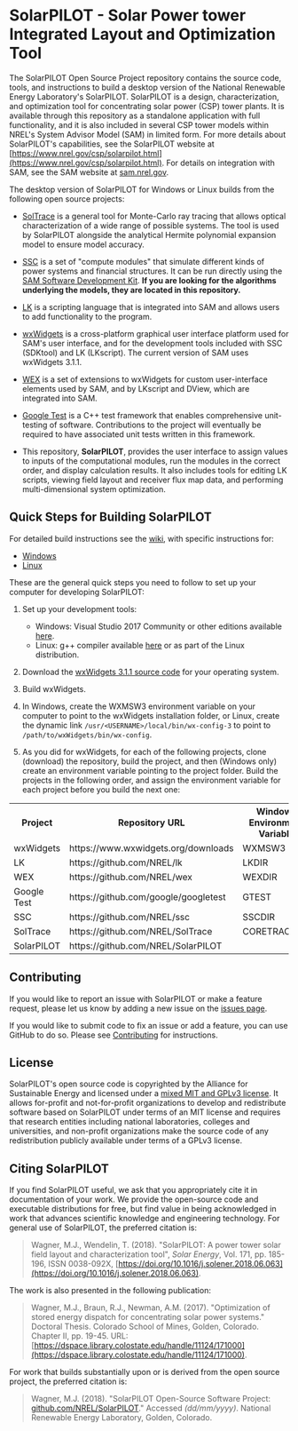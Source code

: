 # SolarPILOT - Solar Power tower Integrated Layout and Optimization Tool

The SolarPILOT Open Source Project repository contains the source code, tools, and instructions to build a desktop version of the National Renewable Energy Laboratory's SolarPILOT. SolarPILOT is a design, characterization, and optimization tool for concentrating solar power (CSP) tower plants. It is available through this repository as a standalone application with full functionality, and it is also included in several CSP tower models within NREL's System Advisor Model (SAM) in limited form. For more details about SolarPILOT's capabilities, see the SolarPILOT website at [https://www.nrel.gov/csp/solarpilot.html](https://www.nrel.gov/csp/solarpilot.html). For details on integration with SAM, see the SAM website at [sam.nrel.gov](https://sam.nrel.gov).

The desktop version of SolarPILOT for Windows or Linux builds from the following open source projects:

* [SolTrace](https://github.com/nrel/soltrace) is a general tool for Monte-Carlo ray tracing that allows optical characterization of a wide range of possible systems. The tool is used by SolarPILOT alongside the analytical Hermite polynomial expansion model to ensure model accuracy.

* [SSC](https://github.com/nrel/ssc) is a set of "compute modules" that simulate different kinds of power systems and financial structures. It can be run directly using the [SAM Software Development Kit](https://sam.nrel.gov/sdk). **If you are looking for the algorithms underlying the models, they are located in this repository.**

* [LK](https://github.com/nrel/lk) is a scripting language that is integrated into SAM and allows users to add functionality to the program.

* [wxWidgets](https://www.wxwidgets.org/) is a cross-platform graphical user interface platform used for SAM's user interface, and for the development tools included with SSC (SDKtool) and LK (LKscript). The current version of SAM uses wxWidgets 3.1.1.

* [WEX](https://github.com/nrel/wex) is a set of extensions to wxWidgets for custom user-interface elements used by SAM, and by LKscript and DView, which are integrated into SAM.

* [Google Test](https://github.com/google/googletest) is a C++ test framework that enables comprehensive unit-testing of software.  Contributions to the project will eventually be required to have associated unit tests written in this framework.

* This repository, **SolarPILOT**, provides the user interface to assign values to inputs of the computational modules, run the modules in the correct order, and display calculation results. It also includes tools for editing LK scripts, viewing field layout and receiver flux map data, and performing multi-dimensional system optimization.

## Quick Steps for Building SolarPILOT

For detailed build instructions see the [wiki](https://github.com/NREL/SolarPILOT/wiki), with specific instructions for:

* [Windows](https://github.com/NREL/SolarPILOT/wiki/Windows-Build)
* [Linux](https://github.com/NREL/SolarPILOT/wiki/Linux-Build)

These are the general quick steps you need to follow to set up your computer for developing SolarPILOT:

1. Set up your development tools:

    * Windows: Visual Studio 2017 Community or other editions available [here](https://www.visualstudio.com/).
    * Linux: g++ compiler available [here](http://www.cprogramming.com/g++.html) or as part of the Linux distribution.

2. Download the [wxWidgets 3.1.1 source code](https://www.wxwidgets.org/downloads/) for your operating system.

3. Build wxWidgets.

4. In Windows, create the WXMSW3 environment variable on your computer to point to the wxWidgets installation folder, or Linux, create the dynamic link `/usr/<USERNAME>/local/bin/wx-config-3` to point to `/path/to/wxWidgets/bin/wx-config`.

5. As you did for wxWidgets, for each of the following projects, clone (download) the repository, build the project, and then (Windows only) create an environment variable pointing to the project folder. Build the projects in the following order, and assign the environment variable for each project before you build the next one:

<table>
<tr><th>Project</th><th>Repository URL</th><th>Windows Environment Variable</th></tr>
<tr><td>wxWidgets</td><td>https://www.wxwidgets.org/downloads</td><td>WXMSW3</td></tr>
<tr><td>LK</td><td>https://github.com/NREL/lk</td><td>LKDIR</td></tr>
<tr><td>WEX</td><td>https://github.com/NREL/wex</td><td>WEXDIR</td></tr>
<tr><td>Google Test</td><td>https://github.com/google/googletest</td><td>GTEST</td></tr>
<tr><td>SSC</td><td>https://github.com/NREL/ssc</td><td>SSCDIR</td></tr>
<tr><td>SolTrace</td><td>https://github.com/NREL/SolTrace</td><td>CORETRACEDIR</td></tr>
<tr><td>SolarPILOT</td><td>https://github.com/NREL/SolarPILOT</td><td></td></tr>
</table>

## Contributing

If you would like to report an issue with SolarPILOT or make a feature request, please let us know by adding a new issue on the [issues page](https://github.com/NREL/SolarPILOT/issues).

If you would like to submit code to fix an issue or add a feature, you can use GitHub to do so. Please see [Contributing](CONTRIBUTING.md) for instructions.

## License

SolarPILOT's open source code is copyrighted by the Alliance for Sustainable Energy and licensed under a [mixed MIT and GPLv3 license](LICENSE.md). It allows for-profit and not-for-profit organizations to develop and redistribute software based on SolarPILOT under terms of an MIT license and requires that research entities including national laboratories, colleges and universities, and non-profit organizations make the source code of any redistribution publicly available under terms of a GPLv3 license.

## Citing SolarPILOT

If you find SolarPILOT useful, we ask that you appropriately cite it in documentation of your work. We provide the open-source code and executable distributions for free, but find value in being acknowledged in work that advances scientific knowledge and engineering technology. For general use of SolarPILOT, the preferred citation is:

> Wagner, M.J., Wendelin, T. (2018). "SolarPILOT: A power tower solar field layout and characterization tool", _Solar Energy_, Vol. 171, pp. 185-196, ISSN 0038-092X, [https://doi.org/10.1016/j.solener.2018.06.063](https://doi.org/10.1016/j.solener.2018.06.063).

The work is also presented in the following publication:

> Wagner, M.J., Braun, R.J., Newman, A.M. (2017). "Optimization of stored energy dispatch for concentrating solar power systems." Doctoral Thesis. Colorado School of Mines, Golden, Colorado. Chapter II, pp. 19-45. URL: [https://dspace.library.colostate.edu/handle/11124/171000](https://dspace.library.colostate.edu/handle/11124/171000).

For work that builds substantially upon or is derived from the open source project, the preferred citation is:

> Wagner, M.J. (2018). "SolarPILOT Open-Source Software Project: [github.com/NREL/SolarPILOT](https://github.com/NREL/SolarPILOT)." Accessed _(dd/mm/yyyy)_. National Renewable Energy Laboratory, Golden, Colorado.
